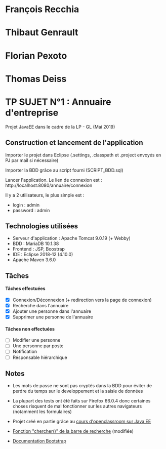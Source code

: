 # François Recchia
# Thibaut Genrault
# Florian Pexoto
# Thomas Deiss
# TP SUJET N°1 : Annuaire d'entreprise
Projet JavaEE dans le cadre de la LP - GL (Mai 2019)
## Construction et lancement de l'application
Importer le projet dans Eclipse (.settings, .classpath et .project envoyés en PJ par mail si nécessaire)

Importer la BDD grâce au script fourni (SCRIPT_BDD.sql)

Lancer l'application. Le lien de connexion est : http://localhost:8080/annuaire/connexion

Il y a 2 utilisateurs, le plus simple est :
- login : admin
- password : admin

## Technologies utilisées
- Serveur d'application : Apache Tomcat 9.0.19 (+ Webby)
- BDD : MariaDB 10.1.38
- Frontend : JSP, Boostrap
- IDE : Eclipse 2018-12 (4.10.0)
- Apache Maven 3.6.0
## Tâches 
#### Tâches effectuées
- [x] Connexion/Déconnexion (+ redirection vers la page de connexion)
- [x] Recherche dans l'annuaire
- [x] Ajouter une personne dans l'annuaire
- [x] Supprimer une personne de l'annuaire
#### Tâches non effectuées
- [ ] Modifier une personne
- [ ] Une personne par poste
- [ ] Notification
- [ ] Résponsable hiérarchique
## Notes
- Les mots de passe ne sont pas cryptés dans la BDD pour éviter de perdre du temps sur le developpement et la saisie de données

- La plupart des tests ont été faits sur Firefox 66.0.4 donc certaines choses risquent de mal fonctionner sur les autres navigateurs (notamment les formulaires)

- Projet créé en partie grâce au [cours d'openclassroom sur Java EE]( https://openclassrooms.com/fr/courses/626954-creez-votre-application-web-avec-java-ee )

- [Fonction "chercher()" de la barre de recherche](https://www.w3schools.com/howto/howto_js_filter_table.asp) (modifiée)

- [Documentation Bootstrap](https://getbootstrap.com/docs/4.3/getting-started/introduction/)
